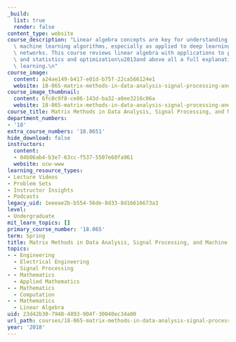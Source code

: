 ```yaml
---
_build:
  list: true
  render: false
content_type: website
course_description: "Linear algebra concepts are key for understanding and creating\
  \ machine learning algorithms, especially as applied to deep learning and neural\
  \ networks. This course reviews linear algebra with applications to probability\
  \ and statistics and optimization\u2013and above all a full explanation of deep\
  \ learning.\n"
course_image:
  content: a24ae149-b417-e01d-b75f-22ca566124e1
  website: 18-065-matrix-methods-in-data-analysis-signal-processing-and-machine-learning-spring-2018
course_image_thumbnail:
  content: 6fc0c9f8-ce06-143d-ba32-a0ee3216c06a
  website: 18-065-matrix-methods-in-data-analysis-signal-processing-and-machine-learning-spring-2018
course_title: Matrix Methods in Data Analysis, Signal Processing, and Machine Learning
department_numbers:
- '18'
extra_course_numbers: '18.0651'
hide_download: false
instructors:
  content:
  - 84b06ab4-b3e7-63cc-f537-5507e60fa961
  website: ocw-www
learning_resource_types:
- Lecture Videos
- Problem Sets
- Instructor Insights
- Podcasts
legacy_uid: 1eeeae2b-b554-56de-8d33-8d16616673a3
level:
- Undergraduate
mit_learn_topics: []
primary_course_number: '18.065'
term: Spring
title: Matrix Methods in Data Analysis, Signal Processing, and Machine Learning
topics:
- - Engineering
  - Electrical Engineering
  - Signal Processing
- - Mathematics
  - Applied Mathematics
- - Mathematics
  - Computation
- - Mathematics
  - Linear Algebra
uid: 23d42b30-7948-4893-904f-30040ec34a00
url_path: courses/18-065-matrix-methods-in-data-analysis-signal-processing-and-machine-learning-spring-2018
year: '2018'
---
```

